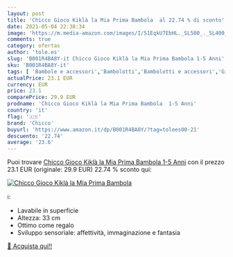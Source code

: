 ```yaml
---
layout: post
title: 'Chicco Gioco Kiklà la Mia Prima Bambola  al 22.74 % di sconto'
date: 2021-05-04 22:38:34
image: 'https://m.media-amazon.com/images/I/51EqkU7EbHL._SL500_._SL400_.jpg'
comments: true
category: ofertas
author: 'tole.es'
slug: 'B001R4BA8Y-it Chicco Gioco Kiklà la Mia Prima Bambola 1-5 Anni'
sku: 'B001R4BA8Y-it'
tags: [ 'Bambole e accessori','Bambolotti','Bambolotti e accessori','Giochi e giocattoli','chicco', ]
actualPrice: 23.1 EUR
currency: EUR
price: 23.1
comparePrice: 29.9 EUR
prodname: 'Chicco Gioco Kiklà la Mia Prima Bambola  1-5 Anni'
country: 'it'
flag: '🇮🇹'
brand: 'Chicco'
buyurl: 'https://www.amazon.it/dp/B001R4BA8Y/?tag=tolees00-21'
descuento: '22.74'
average: '23.6'
---
```


Puoi trovare [Chicco Gioco Kiklà la Mia Prima Bambola  1-5 Anni](https://www.amazon.it/dp/B001R4BA8Y/?tag=tolees00-21) con il prezzo 23.1 EUR (originale: 29.9 EUR) 22.74 % sconto qui:

[![Chicco Gioco Kiklà la Mia Prima Bambola ](https://m.media-amazon.com/images/I/51EqkU7EbHL._SL500_._SL400_.jpg)](https://www.amazon.it/dp/B001R4BA8Y/?tag=tolees00-21)

ℹ️:

- Lavabile in superficie
- Altezza: 33 cm
- Ottimo come regalo
- Sviluppo sensoriale: affettività, immaginazione e fantasia

[🛒 Acquista qui!!](https://www.amazon.it/dp/B001R4BA8Y/?tag=tolees00-21)
